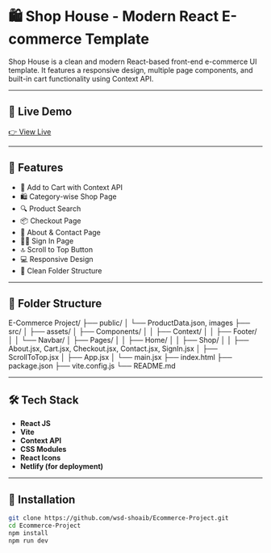 # 🛍️ Shop House - Modern React E-commerce Template

Shop House is a clean and modern React-based front-end e-commerce UI template. It features a responsive design, multiple page components, and built-in cart functionality using Context API.

---

## 🔗 Live Demo

[👉 View Live](https://shophouse-app.netlify.app/)

---

## 🚀 Features

- 🛒 Add to Cart with Context API
- 🛍️ Category-wise Shop Page
- 🔍 Product Search
- 📦 Checkout Page
- 📑 About & Contact Page
- 👨‍💻 Sign In Page
- 🔝 Scroll to Top Button
- 💻 Responsive Design
- 🎯 Clean Folder Structure

---

## 📁 Folder Structure

E-Commerce Project/
├── public/
│ └── ProductData.json, images
├── src/
│ ├── assets/
│ ├── Components/
│ │ ├── Context/
│ │ ├── Footer/
│ │ └── Navbar/
│ ├── Pages/
│ │ ├── Home/
│ │ ├── Shop/
│ │ ├── About.jsx, Cart.jsx, Checkout.jsx, Contact.jsx, SignIn.jsx
│ ├── ScrollToTop.jsx
│ ├── App.jsx
│ └── main.jsx
├── index.html
├── package.json
├── vite.config.js
└── README.md

---

## 🛠️ Tech Stack

- **React JS**
- **Vite**
- **Context API**
- **CSS Modules**
- **React Icons**
- **Netlify (for deployment)**

---

## 🧪 Installation

```bash
git clone https://github.com/wsd-shoaib/Ecommerce-Project.git
cd Ecommerce-Project
npm install
npm run dev
```
